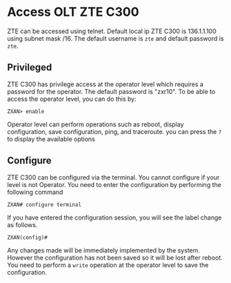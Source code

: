 # Access OLT ZTE C300

ZTE can be accessed using telnet. Default local ip ZTE C300 is 136.1.1.100 using subnet mask /16. The default username is `zte` and default password is `zte`.

## Privileged

ZTE C300 has privilege access at the operator level which requires a password for the operator. The default password is "zxr10". To be able to access the operator level, you can do this by:

```terminal
ZXAN> enable
```

Operator level can perform operations such as reboot, display configuration, save configuration, ping, and traceroute. you can press the `?` to display the available options

## Configure

ZTE C300 can be configured via the terminal. You cannot configure if your level is not Operator. You need to enter the configuration by performing the following command

```terminal
ZXAN# configure terminal
```

If you have entered the configuration session, you will see the label change as follows.

```terminal
ZXAN(config)# 
```

Any changes made will be immediately implemented by the system. However the configuration has not been saved so it will be lost after reboot. You need to perform a `write` operation at the operator level to save the configuration.
